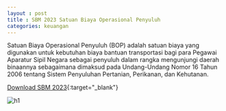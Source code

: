 ```yaml
---
layout : post
title : SBM 2023 Satuan Biaya Operasional Penyuluh
categories: keuangan
---
```


Satuan Biaya Operasional Penyuluh (BOP) adalah satuan biaya yang digunakan untuk kebutuhan biaya bantuan transportasi bagi para Pegawai Aparatur Sipil Negara sebagai penyuluh dalam rangka mengunjungi daerah binaannya sebagaimana dimaksud pada Undang-Undang Nomor 16 Tahun 2006 tentang Sistem Penyuluhan Pertanian, Perikanan, dan Kehutanan.

[Download SBM 2023](https://drive.google.com/file/d/1E7dBSV1cZGMQCWfVuKfwCuzBQ-tRs2oD/view){:target="_blank"}

![h1](https://blogger.googleusercontent.com/img/b/R29vZ2xl/AVvXsEhWc88leWvp_LY30MSGqtCrG0DFAa2l1YoTuZ5-qv5e7UZFmD1NhDyPQR4PBxjqaYzB397qpzrj1byx5H6cK5nhuHFNbaeyyPL22gztdRXQCFSsE3PXZlL_FYgjWNn3oAFQpmOhZ1cJgmMxl5Iyk3BwLhllhEwUjcKBCO41z6TcjNI/s1600/SBM_2023_page-0016.jpg)